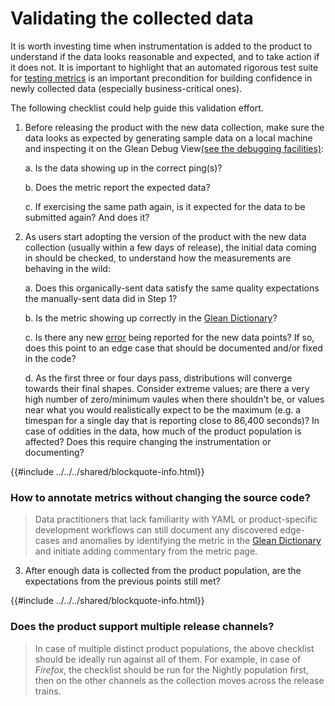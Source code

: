 # Validating the collected data

It is worth investing time when instrumentation is added to the product to understand if the data looks reasonable and expected, and to take action if it does not.
It is important to highlight that an automated rigorous test suite for [testing metrics](testing-metrics.md) is an important precondition for building confidence in newly collected data (especially business-critical ones).

The following checklist could help guide this validation effort.

1. Before releasing the product with the new data collection, make sure the data looks as expected by generating sample data on a local machine and inspecting it on the Glean Debug View[(see the debugging facilities)](../../reference/debug/index.md):

    a. Is the data showing up in the correct ping(s)?

    b. Does the metric report the expected data?

    c. If exercising the same path again, is it expected for the data to be submitted again? And does it?

2. As users start adopting the version of the product with the new data collection (usually within a few days of release), the initial data coming in should be checked, to understand how the measurements are behaving in the wild:

    a. Does this organically-sent data satisfy the same quality expectations the manually-sent data did in Step 1?

    b. Is the metric showing up correctly in the [Glean Dictionary](https://dictionary.telemetry.mozilla.org/)?

    c. Is there any new [error](../../user/metrics/error-reporting.md) being reported for the new data points? If so, does this point to an edge case that should be documented and/or fixed in the code?

    d. As the first three or four days pass, distributions will converge towards their final shapes. Consider extreme values; are there a very high number of zero/minimum vaules when there shouldn't be, or values near what you would realistically expect to be the maximum (e.g. a timespan for a single day that is reporting close to 86,400 seconds)? In case of oddities in the data, how much of the product population is affected? Does this require changing the instrumentation or documenting?

{{#include ../../../shared/blockquote-info.html}}

### How to annotate metrics without changing the source code?

> Data practitioners that lack familiarity with YAML or product-specific development workflows can still document any discovered edge-cases and anomalies by identifying the metric in the [Glean Dictionary](https://dictionary.telemetry.mozilla.org/) and initiate adding commentary from the metric page.

3. After enough data is collected from the product population, are the expectations from the previous points still met?

{{#include ../../../shared/blockquote-info.html}}

### Does the product support multiple release channels?

> In case of multiple distinct product populations, the above checklist should be ideally run against all of them.
> For example, in case of _Firefox_, the checklist should be run for the Nightly population first, then on the other channels as the collection moves across the release trains.
